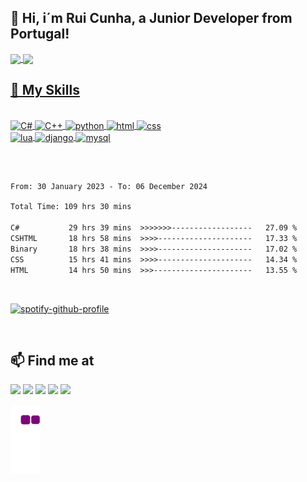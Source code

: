 ## 👋 Hi, i´m Rui Cunha, a Junior Developer from Portugal!

<div>
  <a href= "https://github.com/rpgcunha">
    <img align="center" height="160" src="https://github-readme-stats.vercel.app/api?username=rpgcunha&count_private=true&show_icons=true&theme=dracula"/>
    <img align="center" height="160" src="https://github-readme-stats.vercel.app/api/top-langs/?username=rpgcunha&langs_count=8&layout=compact&theme=dracula"/>
</div>

## 🚀 My Skills
<div style="display: inline_block"><br>
  <img align="center" alt="C#" height="30" width=auto src="https://img.shields.io/badge/C%23-239120?style=for-the-badge&logo=c-sharp&logoColor=white">
  <img align="center" alt="C++" height="30" width=auto src="https://img.shields.io/badge/C%2B%2B-00599C?style=for-the-badge&logo=c%2B%2B&logoColor=white">
  <img align="center" alt="python" height="30" width=auto src="https://img.shields.io/badge/Python-14354C?style=for-the-badge&logo=python&logoColor=white">
  <img align="center" alt="html" height="30" width=auto src="https://img.shields.io/badge/HTML5-E34F26?style=for-the-badge&logo=html5&logoColor=white">
  <img align="center" alt="css" height="30" width=auto src="https://img.shields.io/badge/CSS3-1572B6?style=for-the-badge&logo=css3&logoColor=white">
</div>
<div style="display: inline_block ><br>
  <img align="center" alt="javascript" height="30" width=auto src="https://img.shields.io/badge/JavaScript-323330?style=for-the-badge&logo=javascript&logoColor=F7DF1E">
  <img align="center" alt="lua" height="30" width=auto src="https://img.shields.io/badge/Lua-2C2D72?style=for-the-badge&logo=lua&logoColor=white">
  <img align="center" alt="django" height="30" width=auto src="https://img.shields.io/badge/Django-092E20?style=for-the-badge&logo=django&logoColor=white">
  <img align="center" alt="mysql" height="30" width=auto src="https://img.shields.io/badge/MySQL-00000F?style=for-the-badge&logo=mysql&logoColor=white">
</div>
  
  ##
  <br>
<!--START_SECTION:waka-->

```txt
From: 30 January 2023 - To: 06 December 2024

Total Time: 109 hrs 30 mins

C#           29 hrs 39 mins  >>>>>>>------------------   27.09 %
CSHTML       18 hrs 58 mins  >>>>---------------------   17.33 %
Binary       18 hrs 38 mins  >>>>---------------------   17.02 %
CSS          15 hrs 41 mins  >>>>---------------------   14.34 %
HTML         14 hrs 50 mins  >>>----------------------   13.55 %
```

<!--END_SECTION:waka-->
  <br>
  
  [![spotify-github-profile](https://spotify-github-profile.vercel.app/api/view?uid=rpgcunha&cover_image=true&theme=default&show_offline=false&background_color=282a36&bar_color=dd6387&bar_color_cover=false)](https://github.com/kittinan/spotify-github-profile)
  
  <br>

## 📫 Find me at
<div> 
  <a href="https://www.linkedin.com/in/rpgcunha/" target="_blank"><img src="https://img.shields.io/badge/-LinkedIn-%230077B5?style=for-the-badge&logo=linkedin&logoColor=white" target="_blank"></a> 
  <a href="https://www.instagram.com/ruipcunha/" target="_blank"><img src="https://img.shields.io/badge/-Instagram-%23E4405F?style=for-the-badge&logo=instagram&logoColor=white" target="_blank"></a>
  <a href = "mailto:rpgcunha@hotmail.com"><img src="https://img.shields.io/badge/Microsoft_Outlook-0078D4?style=for-the-badge&logo=microsoft-outlook&logoColor=white" target="_blank"></a>  
  <a href="https://twitter.com/rpgcunha" target="_blank"><img src="https://img.shields.io/badge/Twitter-1DA1F2?style=for-the-badge&logo=twitter&logoColor=white" target="_blank"></a> 
  <a href="https://open.spotify.com/user/rpgcunha?si=7ba4c15c83df41f4" target="_blank"><img src="https://img.shields.io/badge/Spotify-1ED760?&style=for-the-badge&logo=spotify&logoColor=white" target="_blank"></a>
</div>

![snake gif](https://github.com/rpgcunha/rpgcunha/blob/output/github-contribution-grid-snake.gif)


 
  

